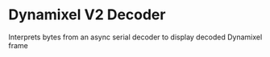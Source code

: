 
  # Dynamixel V2 Decoder
  
Interprets bytes from an async serial decoder to display decoded Dynamixel frame

  